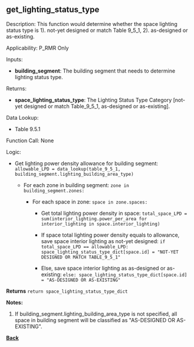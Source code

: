 
## get_lighting_status_type

Description: This function would determine whether the space lighting status type is 1). not-yet designed or match Table 9_5_1, 2). as-designed or as-existing.  

Applicability: P_RMR Only

Inputs:
  - **building_segment**: The building segment that needs to determine lighting status type.  

Returns:
- **space_lighting_status_type**: The Lighting Status Type Category [not-yet designed or match Table_9_5_1, as-designed or as-existing].    

Data Lookup:
- Table 9.5.1  

Function Call: None

Logic:  

- Get lighting power density allowance for building segment: `allowable_LPD = data_lookup(table_9_5_1, building_segment.lighting_building_area_type)`   

  - For each zone in building segment: `zone in building_segment.zones:`  

    - For each space in zone: `space in zone.spaces:`  

      - Get total lighting power density in space: `total_space_LPD = sum(interior_lighting.power_per_area for interior_lighting in space.interior_lighting)`

      - If space total lighting power density equals to allowance, save space interior lighting as not-yet designed: `if total_space_LPD == allowable_LPD: space_lighting_status_type_dict[space.id] = "NOT-YET DESIGNED OR MATCH TABLE_9_5_1"`  

      - Else, save space interior lighting as as-designed or as-existing: `else: space_lighting_status_type_dict[space.id] = "AS-DESIGNED OR AS-EXISTING"`  

**Returns** `return space_lighting_status_type_dict`  

**Notes:**
  1. If building_segment.lighting_building_area_type is not specified, all space in building segment will be classified as "AS-DESIGNED OR AS-EXISTING".

**[Back](../_toc.md)**
